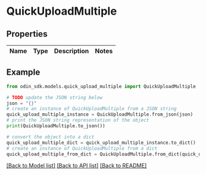 # QuickUploadMultiple


## Properties

Name | Type | Description | Notes
------------ | ------------- | ------------- | -------------

## Example

```python
from odin_sdk.models.quick_upload_multiple import QuickUploadMultiple

# TODO update the JSON string below
json = "{}"
# create an instance of QuickUploadMultiple from a JSON string
quick_upload_multiple_instance = QuickUploadMultiple.from_json(json)
# print the JSON string representation of the object
print(QuickUploadMultiple.to_json())

# convert the object into a dict
quick_upload_multiple_dict = quick_upload_multiple_instance.to_dict()
# create an instance of QuickUploadMultiple from a dict
quick_upload_multiple_from_dict = QuickUploadMultiple.from_dict(quick_upload_multiple_dict)
```
[[Back to Model list]](../README.md#documentation-for-models) [[Back to API list]](../README.md#documentation-for-api-endpoints) [[Back to README]](../README.md)


